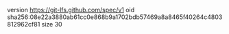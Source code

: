 version https://git-lfs.github.com/spec/v1
oid sha256:08e22a3880ab61cc0e868b9a1702bdb57469a8a8465f40264c4803812962cf81
size 30
